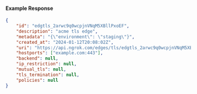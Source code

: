 <!-- Code generated for API Clients. DO NOT EDIT. -->

#### Example Response

```json
{
	"id": "edgtls_2arwc9q0wcpjnVNqM5XBllPxoEF",
	"description": "acme tls edge",
	"metadata": "{\"environment\": \"staging\"}",
	"created_at": "2024-01-12T20:08:02Z",
	"uri": "https://api.ngrok.com/edges/tls/edgtls_2arwc9q0wcpjnVNqM5XBllPxoEF",
	"hostports": ["example.com:443"],
	"backend": null,
	"ip_restriction": null,
	"mutual_tls": null,
	"tls_termination": null,
	"policies": null
}
```
